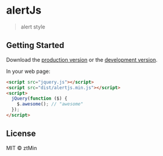 # alertJs

> alert style


## Getting Started

Download the [production version][min] or the [development version][max].

[min]: https://raw.githubusercontent.com/ztMin/jquery-alertjs/master/dist/jquery.alertjs.min.js
[max]: https://raw.githubusercontent.com/ztMin/jquery-alertjs/master/dist/jquery.alertjs.js

In your web page:

```html
<script src="jquery.js"></script>
<script src="dist/alertjs.min.js"></script>
<script>
  jQuery(function ($) {
    $.awesome(); // "awesome"
  });
</script>
```


## License

MIT © ztMin
